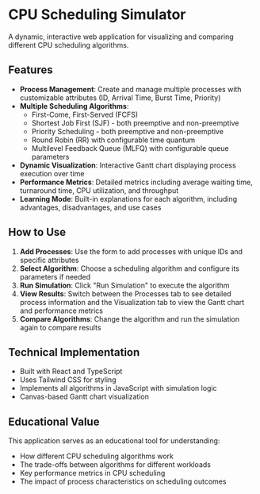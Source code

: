 
# CPU Scheduling Simulator

A dynamic, interactive web application for visualizing and comparing different CPU scheduling algorithms.

## Features

- **Process Management**: Create and manage multiple processes with customizable attributes (ID, Arrival Time, Burst Time, Priority)
- **Multiple Scheduling Algorithms**:
  - First-Come, First-Served (FCFS)
  - Shortest Job First (SJF) - both preemptive and non-preemptive
  - Priority Scheduling - both preemptive and non-preemptive
  - Round Robin (RR) with configurable time quantum
  - Multilevel Feedback Queue (MLFQ) with configurable queue parameters
- **Dynamic Visualization**: Interactive Gantt chart displaying process execution over time
- **Performance Metrics**: Detailed metrics including average waiting time, turnaround time, CPU utilization, and throughput
- **Learning Mode**: Built-in explanations for each algorithm, including advantages, disadvantages, and use cases

## How to Use

1. **Add Processes**: Use the form to add processes with unique IDs and specific attributes
2. **Select Algorithm**: Choose a scheduling algorithm and configure its parameters if needed
3. **Run Simulation**: Click "Run Simulation" to execute the algorithm
4. **View Results**: Switch between the Processes tab to see detailed process information and the Visualization tab to view the Gantt chart and performance metrics
5. **Compare Algorithms**: Change the algorithm and run the simulation again to compare results

## Technical Implementation

- Built with React and TypeScript
- Uses Tailwind CSS for styling
- Implements all algorithms in JavaScript with simulation logic
- Canvas-based Gantt chart visualization

## Educational Value

This application serves as an educational tool for understanding:
- How different CPU scheduling algorithms work
- The trade-offs between algorithms for different workloads
- Key performance metrics in CPU scheduling
- The impact of process characteristics on scheduling outcomes
